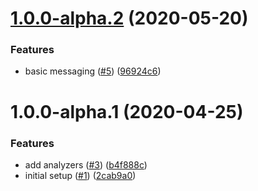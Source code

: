 # [1.0.0-alpha.2](https://github.com/kaep7n/funky/compare/v1.0.0-alpha.1...v1.0.0-alpha.2) (2020-05-20)


### Features

* basic messaging ([#5](https://github.com/kaep7n/funky/issues/5)) ([96924c6](https://github.com/kaep7n/funky/commit/96924c6e62979262ef8687cdcabc77b432085b9a))

# 1.0.0-alpha.1 (2020-04-25)


### Features

* add analyzers ([#3](https://github.com/kaep7n/funky/issues/3)) ([b4f888c](https://github.com/kaep7n/funky/commit/b4f888c3c5408b272d291bd41236b6b870f91291))
* initial setup ([#1](https://github.com/kaep7n/funky/issues/1)) ([2cab9a0](https://github.com/kaep7n/funky/commit/2cab9a0627e5f2f1bfd8591c4d92d202537abe82))
